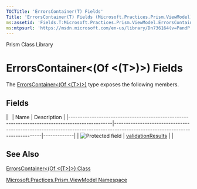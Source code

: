 ```yaml
---
TOCTitle: 'ErrorsContainer(T) Fields'
Title: 'ErrorsContainer(T) Fields (Microsoft.Practices.Prism.ViewModel)'
ms:assetid: 'Fields.T:Microsoft.Practices.Prism.ViewModel.ErrorsContainer\`1'
ms:mtpsurl: 'https://msdn.microsoft.com/en-us/library/Dn736164(v=PandP.50)'
---
```


Prism Class Library

ErrorsContainer&lt;(Of &lt;(T&gt;)&gt;) Fields
==============================================


The [ErrorsContainer&lt;(Of &lt;(T&gt;)&gt;)](https://msdn.microsoft.com/t:microsoft.practices.prism.viewmodel.errorscontainer%601) type exposes the following members.

Fields
------

<span id="fieldTableToggle"></span>
|                                                                                                | Name                                                                                                                        | Description |
|------------------------------------------------------------------------------------------------|-----------------------------------------------------------------------------------------------------------------------------|-------------|
| ![](https://msdn.microsoft.com/en-us/Dn736164.protfield(en-us,PandP.50).gif "Protected field") | [validationResults](https://msdn.microsoft.com/f:microsoft.practices.prism.viewmodel.errorscontainer%601.validationresults) |             |

See Also
--------

<span id="seeAlsoToggle"></span>
[ErrorsContainer&lt;(Of &lt;(T&gt;)&gt;) Class](https://msdn.microsoft.com/t:microsoft.practices.prism.viewmodel.errorscontainer%601)

[Microsoft.Practices.Prism.ViewModel Namespace](https://msdn.microsoft.com/n:microsoft.practices.prism.viewmodel)

